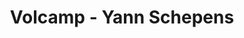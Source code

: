 ---
  name: Yann Schepens
  title: Volcamp - Yann Schepens
  abstract: 
  twitter: none
  photo: none
  linkedin: none
  keynotes: false
---